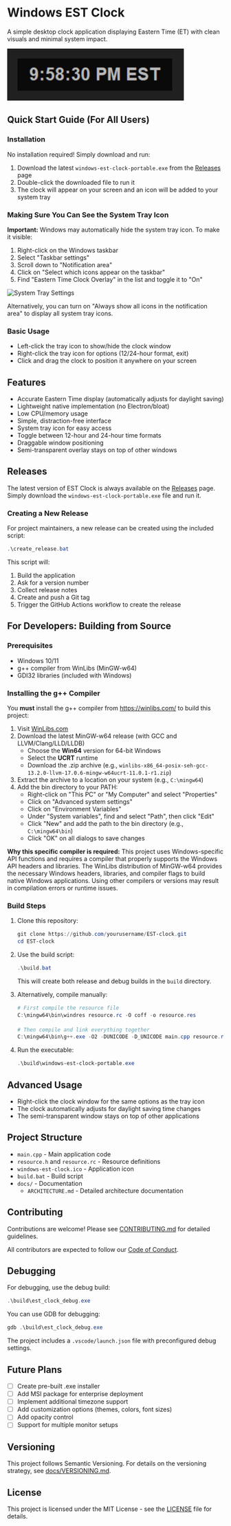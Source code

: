 # Windows EST Clock

A simple desktop clock application displaying Eastern Time (ET) with clean visuals and minimal system impact.

![EST Clock Screenshot](docs/screenshot.png)

## Quick Start Guide (For All Users)

### Installation
No installation required! Simply download and run:

1. Download the latest `windows-est-clock-portable.exe` from the [Releases](https://github.com/yourusername/EST-clock/releases) page
2. Double-click the downloaded file to run it
3. The clock will appear on your screen and an icon will be added to your system tray

### Making Sure You Can See the System Tray Icon

**Important:** Windows may automatically hide the system tray icon. To make it visible:

1. Right-click on the Windows taskbar
2. Select "Taskbar settings"
3. Scroll down to "Notification area"
4. Click on "Select which icons appear on the taskbar"
5. Find "Eastern Time Clock Overlay" in the list and toggle it to "On"

![System Tray Settings](docs/system_tray_settings.png)

Alternatively, you can turn on "Always show all icons in the notification area" to display all system tray icons.

### Basic Usage
- Left-click the tray icon to show/hide the clock window
- Right-click the tray icon for options (12/24-hour format, exit)
- Click and drag the clock to position it anywhere on your screen

## Features
- Accurate Eastern Time display (automatically adjusts for daylight saving)
- Lightweight native implementation (no Electron/bloat)
- Low CPU/memory usage
- Simple, distraction-free interface
- System tray icon for easy access
- Toggle between 12-hour and 24-hour time formats
- Draggable window positioning
- Semi-transparent overlay stays on top of other windows

## Releases

The latest version of EST Clock is always available on the [Releases](https://github.com/yourusername/EST-clock/releases) page. Simply download the `windows-est-clock-portable.exe` file and run it.

### Creating a New Release

For project maintainers, a new release can be created using the included script:

```powershell
.\create_release.bat
```

This script will:
1. Build the application
2. Ask for a version number
3. Collect release notes
4. Create and push a Git tag
5. Trigger the GitHub Actions workflow to create the release

## For Developers: Building from Source

### Prerequisites
- Windows 10/11
- g++ compiler from WinLibs (MinGW-w64)
- GDI32 libraries (included with Windows)

### Installing the g++ Compiler
You **must** install the g++ compiler from https://winlibs.com/ to build this project:

1. Visit [WinLibs.com](https://winlibs.com/)
2. Download the latest MinGW-w64 release (with GCC and LLVM/Clang/LLD/LLDB)
   - Choose the **Win64** version for 64-bit Windows
   - Select the **UCRT** runtime
   - Download the .zip archive (e.g., `winlibs-x86_64-posix-seh-gcc-13.2.0-llvm-17.0.6-mingw-w64ucrt-11.0.1-r1.zip`)
3. Extract the archive to a location on your system (e.g., `C:\mingw64`)
4. Add the bin directory to your PATH:
   - Right-click on "This PC" or "My Computer" and select "Properties"
   - Click on "Advanced system settings"
   - Click on "Environment Variables"
   - Under "System variables", find and select "Path", then click "Edit"
   - Click "New" and add the path to the bin directory (e.g., `C:\mingw64\bin`)
   - Click "OK" on all dialogs to save changes

**Why this specific compiler is required:**
This project uses Windows-specific API functions and requires a compiler that properly supports the Windows API headers and libraries. The WinLibs distribution of MinGW-w64 provides the necessary Windows headers, libraries, and compiler flags to build native Windows applications. Using other compilers or versions may result in compilation errors or runtime issues.

### Build Steps
1. Clone this repository:
   ```powershell
   git clone https://github.com/yourusername/EST-clock.git
   cd EST-clock
   ```

2. Use the build script:
   ```powershell
   .\build.bat
   ```

   This will create both release and debug builds in the `build` directory.

3. Alternatively, compile manually:
   ```powershell
   # First compile the resource file
   C:\mingw64\bin\windres resource.rc -O coff -o resource.res

   # Then compile and link everything together
   C:\mingw64\bin\g++.exe -O2 -DUNICODE -D_UNICODE main.cpp resource.res -o est_clock.exe -lgdi32 -lshell32 -lcomctl32 -mwindows
   ```

4. Run the executable:
   ```powershell
   .\build\windows-est-clock-portable.exe
   ```

## Advanced Usage

- Right-click the clock window for the same options as the tray icon
- The clock automatically adjusts for daylight saving time changes
- The semi-transparent window stays on top of other applications

## Project Structure
- `main.cpp` - Main application code
- `resource.h` and `resource.rc` - Resource definitions
- `windows-est-clock.ico` - Application icon
- `build.bat` - Build script
- `docs/` - Documentation
  - `ARCHITECTURE.md` - Detailed architecture documentation

## Contributing
Contributions are welcome! Please see [CONTRIBUTING.md](CONTRIBUTING.md) for detailed guidelines.

All contributors are expected to follow our [Code of Conduct](CODE_OF_CONDUCT.md).

## Debugging
For debugging, use the debug build:
```powershell
.\build\est_clock_debug.exe
```

You can use GDB for debugging:
```powershell
gdb .\build\est_clock_debug.exe
```

The project includes a `.vscode/launch.json` file with preconfigured debug settings.

## Future Plans
- [ ] Create pre-built .exe installer
- [ ] Add MSI package for enterprise deployment
- [ ] Implement additional timezone support
- [ ] Add customization options (themes, colors, font sizes)
- [ ] Add opacity control
- [ ] Support for multiple monitor setups

## Versioning

This project follows Semantic Versioning. For details on the versioning strategy, see [docs/VERSIONING.md](docs/VERSIONING.md).

## License
This project is licensed under the MIT License - see the [LICENSE](LICENSE) file for details.